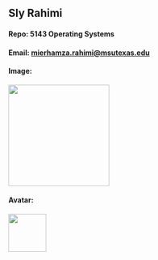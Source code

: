 ## Sly Rahimi

#### Repo: 5143 Operating Systems

#### Email: mierhamza.rahimi@msutexas.edu

#### Image:

<img src="[[https://images2.imgbox.com/b3/d5/09sLKh1N_o.png](https://media.discordapp.net/attachments/493098826605789204/1278585699422961695/20240721_164928_HDR.jpg?ex=66d7eeb9&is=66d69d39&hm=d4f5cf5968880f64974d0374c3e5f7ed8d82e6ccec30e8a5662674101d604f6b&=&format=webp&width=434&height=987)](https://scontent-phx1-1.xx.fbcdn.net/v/t31.18172-8/12401689_1108426855834779_3100085287507424249_o.jpg?_nc_cat=107&ccb=1-7&_nc_sid=1d70fc&_nc_ohc=Zi3ylZsq478Q7kNvgFN7Xdi&_nc_ht=scontent-phx1-1.xx&oh=00_AYD3br9XKXmH1L362XhtVO0w8-LXGg6DvH0xc-jsw8WeZA&oe=66FEB294)" width="200">

#### Avatar:

<img src="[https://images2.imgbox.com/ae/bd/tERTAGTL_o.png](https://media.discordapp.net/attachments/493098826605789204/1278585699422961695/20240721_164928_HDR.jpg?ex=66d7eeb9&is=66d69d39&hm=d4f5cf5968880f64974d0374c3e5f7ed8d82e6ccec30e8a5662674101d604f6b&=&format=webp&width=434&height=987)" width="75">
